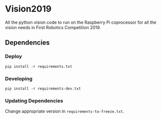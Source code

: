 # Vision2019

All the python vision code to run on the Raspberry Pi coprocessor for all the vision needs in First Robotics Competition 2019.

## Dependencies

### Deploy

```
pip install -r requirements.txt
```

### Developing

```
pip install -r requirements-dev.txt
```

### Updating Dependencies

Change appropriate version in `requirements-to-freeze.txt`.
